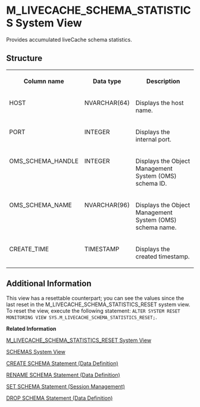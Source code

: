 <!-- loio20b37788751910148d69997ce4bc365b -->

# M\_LIVECACHE\_SCHEMA\_STATISTICS System View

Provides accumulated liveCache schema statistics.



<a name="loio20b37788751910148d69997ce4bc365b___m__l_i_v_e_c_a_c_h_e__s_c_h_e_m_a__s_t_a_t_i_s_t_i_c_s_1struct_M_LIVECACHE_SCHEMA_STATISTICS"/>

## Structure


<table>
<tr>
<th valign="top">

Column name

</th>
<th valign="top">

Data type

</th>
<th valign="top">

Description

</th>
</tr>
<tr>
<td valign="top">

HOST

</td>
<td valign="top">

NVARCHAR\(64\)

</td>
<td valign="top">

Displays the host name.

</td>
</tr>
<tr>
<td valign="top">

PORT

</td>
<td valign="top">

INTEGER

</td>
<td valign="top">

Displays the internal port.

</td>
</tr>
<tr>
<td valign="top">

OMS\_SCHEMA\_HANDLE

</td>
<td valign="top">

INTEGER

</td>
<td valign="top">

Displays the Object Management System \(OMS\) schema ID.

</td>
</tr>
<tr>
<td valign="top">

OMS\_SCHEMA\_NAME

</td>
<td valign="top">

NVARCHAR\(96\)

</td>
<td valign="top">

Displays the Object Management System \(OMS\) schema name.

</td>
</tr>
<tr>
<td valign="top">

CREATE\_TIME

</td>
<td valign="top">

TIMESTAMP

</td>
<td valign="top">

Displays the created timestamp.

</td>
</tr>
</table>



<a name="loio20b37788751910148d69997ce4bc365b__section_flz_qch_x2b"/>

## Additional Information

This view has a resettable counterpart; you can see the values since the last reset in the M\_LIVECACHE\_SCHEMA\_STATISTICS\_RESET system view. To reset the view, execute the following statement: `ALTER SYSTEM RESET MONITORING VIEW SYS.M_LIVECACHE_SCHEMA_STATISTICS_RESET;`.

**Related Information**  


[M\_LIVECACHE\_SCHEMA\_STATISTICS\_RESET System View](m-livecache-schema-statistics-reset-system-view-20b39b9.md "Provides accumulated LiveCache schema statistics since the last reset.")

[SCHEMAS System View](../021-System-Views/schemas-system-view-20cde59.md "Shows available schemas.")

[CREATE SCHEMA Statement \(Data Definition\)](../../010-SQL-Reference/012-SQL-Statements/create-schema-statement-data-definition-20d4eca.md "Creates a schema in the current database.")

[RENAME SCHEMA Statement \(Data Definition\)](../../010-SQL-Reference/012-SQL-Statements/rename-schema-statement-data-definition-a521980.md "Rename a schema without creating a new schema.")

[SET SCHEMA Statement \(Session Management\)](../../010-SQL-Reference/012-SQL-Statements/set-schema-statement-session-management-20fd550.md "Changes the default schema for the session to the specified schema.")

[DROP SCHEMA Statement \(Data Definition\)](../../010-SQL-Reference/012-SQL-Statements/drop-schema-statement-data-definition-20d7891.md "Removes a schema.")

